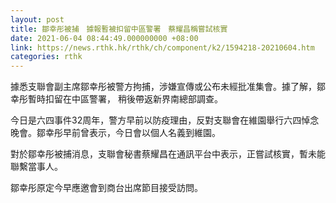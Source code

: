 ```yaml
---
layout: post
title: 鄒幸彤被捕　據報暫被扣留中區警署　蔡耀昌稱嘗試核實
date: 2021-06-04 08:44:49.000000000 +08:00
link: https://news.rthk.hk/rthk/ch/component/k2/1594218-20210604.htm
categories: rthk
---
```


據悉支聯會副主席鄒幸彤被警方拘捕，涉嫌宣傳或公布未經批准集會。據了解，鄒幸彤暫時扣留在中區警署， 稍後帶返新界南總部調查。

今日是六四事件32周年，警方早前以防疫理由，反對支聯會在維園舉行六四悼念晚會。鄒幸彤早前曾表示，今日會以個人名義到維園。

對於鄒幸彤被捕消息，支聯會秘書蔡耀昌在通訊平台中表示，正嘗試核實，暫未能聯繫當事人。

鄒幸彤原定今早應邀會到商台出席節目接受訪問。
